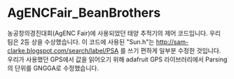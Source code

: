 # AgENCFair_BeanBrothers
농공창의경진대회(AgENC Fair)에 사용되었던 태양 추적기의 제어 코드입니다. 우리 팀은 2등 상을 수상했습니다. 이 코드에 사용된 "Sun.h"는 http://sam-clarke.blogspot.com/search/label/PSA 를 쓰기 편하게 일부분 수정한 것입니다. 
우리가 사용했던 GPS에서 값을 읽어오기 위해 adafruit GPS 라이브러리에서 Parsing의 단위를 GNGGA로 수정했습니다.
